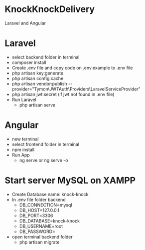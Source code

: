 # KnockKnockDelivery
Laravel and Angular

# Laravel
- select backend folder in terminal
- composer install
- Create .env file and copy code on .env.example to .env file
- php artisan key:generate
- php artisan config:cache
- php artisan vendor:publish --provider="Tymon\JWTAuth\Providers\LaravelServiceProvider"
- php artisan jwt:secret (if jwt not found in .env file)
- Run Laravel
  - php artisan serve

# Angular
- new terminal
- select frontend folder in terminal
- npm install
- Run App
  - ng serve or ng serve -o

# Start server MySQL on XAMPP
- Create Database name: knock-knock
- In .env file folder backend
  - DB_CONNECTION=mysql
  - DB_HOST=127.0.0.1
  - DB_PORT=3306
  - DB_DATABASE=knock-knock
  - DB_USERNAME=root
  - DB_PASSWORD=
- open terminal backend folder
  - php artisan migrate
  
